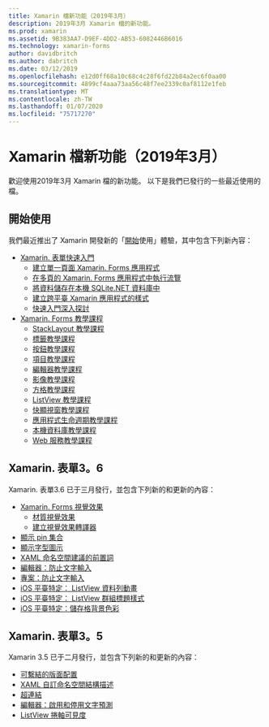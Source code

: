 ```yaml
---
title: Xamarin 檔新功能（2019年3月）
description: 2019年3月 Xamarin 檔的新功能。
ms.prod: xamarin
ms.assetid: 9B383AA7-D9EF-4DD2-AB53-6082446B6016
ms.technology: xamarin-forms
author: davidbritch
ms.author: dabritch
ms.date: 03/12/2019
ms.openlocfilehash: e12d0ff68a10c68c4c28f6fd22b84a2ec6f0aa00
ms.sourcegitcommit: 4899cf4aaa73aa56c48f7ee2339c0af8112e1feb
ms.translationtype: MT
ms.contentlocale: zh-TW
ms.lasthandoff: 01/07/2020
ms.locfileid: "75717270"
---
```

# <a name="xamarin-docs-whats-new-march-2019"></a>Xamarin 檔新功能（2019年3月）

歡迎使用2019年3月 Xamarin 檔的新功能。 以下是我們已發行的一些最近使用的檔。

## <a name="get-started"></a>開始使用

我們最近推出了 Xamarin 開發新的「[開始](~/get-started/index.yml)使用」體驗，其中包含下列新內容：

- [Xamarin. 表單快速入門](~/get-started/quickstarts/index.md)
  - [建立單一頁面 Xamarin. Forms 應用程式](~/get-started/quickstarts/single-page.md)
  - [在多頁的 Xamarin. Forms 應用程式中執行流覽](~/get-started/quickstarts/multi-page.md)
  - [將資料儲存在本機 SQLite.NET 資料庫中](~/get-started/quickstarts/database.md)
  - [建立跨平臺 Xamarin 應用程式的樣式](~/get-started/quickstarts/styling.md)
  - [快速入門深入探討](~/get-started/quickstarts/deepdive.md)
- [Xamarin. Forms 教學課程](~/get-started/tutorials/index.yml)
  - [StackLayout 教學課程](~/get-started/tutorials/stacklayout/index.yml)
  - [標籤教學課程](~/get-started/tutorials/label/index.yml)
  - [按鈕教學課程](~/get-started/tutorials/button/index.yml)
  - [項目教學課程](~/get-started/tutorials/entry/index.yml)
  - [編輯器教學課程](~/get-started/tutorials/editor/index.yml)
  - [影像教學課程](~/get-started/tutorials/image/index.yml)
  - [方格教學課程](~/get-started/tutorials/grid/index.yml)
  - [ListView 教學課程](~/get-started/tutorials/listview/index.yml)
  - [快顯視窗教學課程](~/get-started/tutorials/pop-ups/index.yml)
  - [應用程式生命週期教學課程](~/get-started/tutorials/app-lifecycle/index.yml)
  - [本機資料庫教學課程](~/get-started/tutorials/local-database/index.yml)
  - [Web 服務教學課程](~/get-started/tutorials/web-service/index.yml)

## <a name="xamarinforms-36"></a>Xamarin. 表單3。6

Xamarin. 表單3.6 已于三月發行，並包含下列新的和更新的內容：

- [Xamarin. Forms 視覺效果](~/xamarin-forms/user-interface/visual/index.md)
  - [材質視覺效果](~/xamarin-forms/user-interface/visual/material-visual.md)
  - [建立視覺效果轉譯器](~/xamarin-forms/user-interface/visual/create.md)
- [顯示 pin 集合](~/xamarin-forms/user-interface/map/pins.md#display-a-pin-collection)
- [顯示字型圖示](~/xamarin-forms/user-interface/text/fonts.md#display-font-icons)
- [XAML 命名空間建議的前置詞](~/xamarin-forms/xaml/custom-prefix.md)
- [編輯器：防止文字輸入](~/xamarin-forms/user-interface/text/editor.md#preventing-text-entry)
- [專案：防止文字輸入](~/xamarin-forms/user-interface/text/entry.md#preventing-text-entry)
- [iOS 平臺特定： ListView 資料列動畫](~/xamarin-forms/platform/ios/listview-row-animations.md)
- [iOS 平臺特定： ListView 群組標題樣式](~/xamarin-forms/platform/ios/listview-group-header-style.md)
- [iOS 平臺特定：儲存格背景色彩](~/xamarin-forms/platform/ios/cell-background-color.md)

## <a name="xamarinforms-35"></a>Xamarin. 表單3。5

Xamarin 3.5 已于二月發行，並包含下列新的和更新的內容：

- [可繫結的版面配置](~/xamarin-forms/user-interface/layouts/bindable-layouts.md)
- [XAML 自訂命名空間結構描述](~/xamarin-forms/xaml/custom-namespace-schemas.md)
- [超連結](~/xamarin-forms/user-interface/text/label.md#hyperlinks)
- [編輯器：啟用和停用文字預測](~/xamarin-forms/user-interface/text/editor.md#enabling-and-disabling-text-prediction)
- [ListView 捲軸可見度](~/xamarin-forms/user-interface/listview/customizing-list-appearance.md#scrollbar-visibility)

